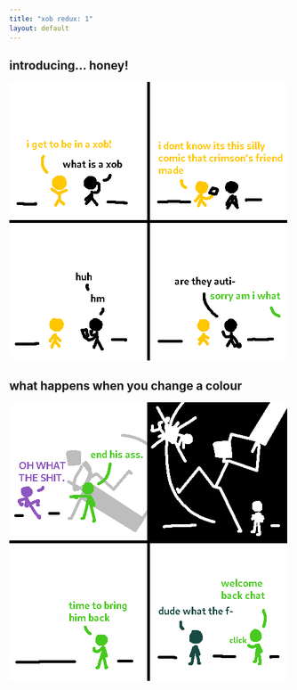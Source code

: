 ```yaml
---
title: "xob redux: 1"
layout: default
---
```


## introducing... honey!

![sorry, am i what?](assets/amiwaht.png)

## what happens when you change a colour

![changing colours](assets/changingcolours.png)
